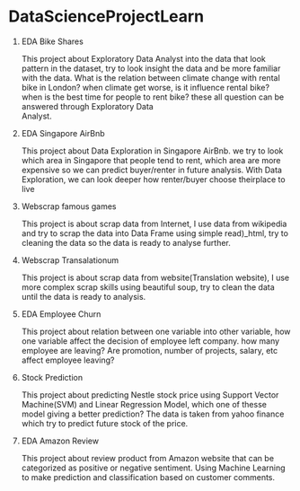 # DataScienceProjectLearn

1. EDA Bike Shares

   This project about Exploratory Data Analyst into the data that look pattern in the dataset, try to look insight the data and be
   more familiar with the data. What is the relation between climate change with rental bike in London? when climate get worse, is it
   influence rental bike? when is the best time for people to rent bike? these all question can be answered through Exploratory Data      
   Analyst.

2. EDA Singapore AirBnb

   This project about Data Exploration in Singapore AirBnb. we try to look which area in Singapore that people tend to rent, which area      are more expensive so we can predict buyer/renter in future analysis. With Data Exploration, we can look deeper how renter/buyer choose    theirplace to live

3. Webscrap famous games

   This project is about scrap data from Internet, I use data from wikipedia and try to scrap the data into Data Frame using simple          read)_html, try to cleaning the data so the data is ready to analyse further.

4. Webscrap Transalationum

   This project is about scrap data from website(Translation website), I use more complex scrap skills using beautiful soup, try to clean 
   the data until the data is ready to analysis.
   
5. EDA Employee Churn

   This project about relation between one variable into other variable, how one variable affect the decision of employee left company.
   how many employee are leaving? Are promotion, number of projects, salary, etc affect employee leaving? 

6. Stock Prediction
 
   This project about predicting Nestle stock price using Support Vector Machine(SVM) and Linear Regression Model, which one of thesse
   model giving a better prediction? The data is taken from yahoo finance which try to predict future stock of the price.
   
7. EDA Amazon Review
    
   This project about review product from Amazon website that can be categorized as positive or negative sentiment. Using Machine 
   Learning to make prediction and classification based on customer comments.
